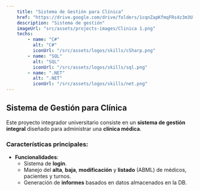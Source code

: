 ```yaml
---
    title: "Sistema de Gestión para Clínica"
    href: "https://drive.google.com/drive/folders/1cqnZapKfmqFRs4z3m3U-GHEs79RyamSz?usp=sharing"
    description: "Sistema de gestión"
    imageUrl: "src/assets/projects-images/Clinica 1.png"
    techs:
        - name: "C#"
          alt: "C#"
          iconUrl: "/src/assets/logos/skills/cSharp.png"
        - name: "SQL"
          alt: "SQL"
          iconUrl: "/src/assets/logos/skills/sql.png"
        - name: ".NET"
          alt: ".NET"
          iconUrl: "/src/assets/logos/skills/net.png"
---
```

## Sistema de Gestión para Clínica

Este proyecto integrador universitario consiste en un **sistema de gestión integral** diseñado para administrar una **clínica médica**.

### Características principales:
- **Funcionalidades**:
  - Sistema de **login**.
  - Manejo del **alta**, **baja**, **modificación** y **listado** (ABML) de médicos, pacientes y turnos.
  - Generación de **informes** basados en datos almacenados en la DB.



